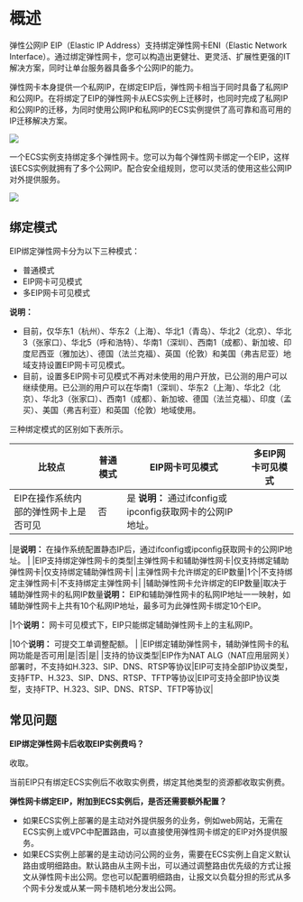 # 概述

弹性公网IP EIP（Elastic IP Address）支持绑定弹性网卡ENI（Elastic Network Interface）。通过绑定弹性网卡，您可以构造出更健壮、更灵活、扩展性更强的IT解决方案，同时让单台服务器具备多个公网IP的能力。

弹性网卡本身提供一个私网IP，在绑定EIP后，弹性网卡相当于同时具备了私网IP和公网IP。在将绑定了EIP的弹性网卡从ECS实例上迁移时，也同时完成了私网IP和公网IP的迁移，为同时使用公网IP和私网IP的ECS实例提供了高可靠和高可用的IP迁移解决方案。

![](https://static-aliyun-doc.oss-accelerate.aliyuncs.com/assets/img/zh-CN/7141838161/p10409.png)

一个ECS实例支持绑定多个弹性网卡。您可以为每个弹性网卡绑定一个EIP，这样该ECS实例就拥有了多个公网IP。配合安全组规则，您可以灵活的使用这些公网IP对外提供服务。

![](https://static-aliyun-doc.oss-accelerate.aliyuncs.com/assets/img/zh-CN/7141838161/p10410.png)

## 绑定模式

EIP绑定弹性网卡分为以下三种模式：

-   普通模式
-   EIP网卡可见模式
-   多EIP网卡可见模式

**说明：**

-   目前，仅华东1（杭州）、华东2（上海）、华北1（青岛）、华北2（北京）、华北3（张家口）、华北5（呼和浩特）、华南1（深圳）、西南1（成都）、新加坡、印度尼西亚（雅加达）、德国（法兰克福）、英国（伦敦）和美国（弗吉尼亚）地域支持设置EIP网卡可见模式。
-   目前，设置多EIP网卡可见模式不再对未使用的用户开放，已公测的用户可以继续使用。已公测的用户可以在华南1（深圳）、华东2（上海）、华北2（北京）、华北3（张家口）、西南1（成都）、新加坡、德国（法兰克福）、印度（孟买）、美国（弗吉利亚）和英国（伦敦）地域使用。

三种绑定模式的区别如下表所示。

|比较点|普通模式|EIP网卡可见模式|多EIP网卡可见模式|
|---|----|---------|----------|
|EIP在操作系统内部的弹性网卡上是否可见|否|是 **说明：** 通过ifconfig或ipconfig获取网卡的公网IP地址。

|是**说明：** 在操作系统配置静态IP后，通过ifconfig或ipconfig获取网卡的公网IP地址。 |
|EIP支持绑定弹性网卡的类型|主弹性网卡和辅助弹性网卡|仅支持绑定辅助弹性网卡|仅支持绑定辅助弹性网卡|
|主弹性网卡允许绑定的EIP数量|1个|不支持绑定主弹性网卡|不支持绑定主弹性网卡|
|辅助弹性网卡允许绑定的EIP数量|取决于辅助弹性网卡的私网IP数量**说明：** EIP和辅助弹性网卡的私网IP地址一一映射，如辅助弹性网卡上共有10个私网IP地址，最多可为此弹性网卡绑定10个EIP。

|1个**说明：** 网卡可见模式下，EIP只能绑定辅助弹性网卡上的主私网IP。

|10个**说明：** 可提交工单调整配额。 |
|EIP绑定辅助弹性网卡，辅助弹性网卡的私网功能是否可用|是|否|是|
|支持的协议类型|EIP作为NAT ALG（NAT应用层网关）部署时，不支持如H.323、SIP、DNS、RTSP等协议|EIP可支持全部IP协议类型，支持FTP、H.323、SIP、DNS、RTSP、TFTP等协议|EIP可支持全部IP协议类型，支持FTP、H.323、SIP、DNS、RTSP、TFTP等协议|

## 常见问题

**EIP绑定弹性网卡后收取EIP实例费吗？**

收取。

当前EIP只有绑定ECS实例后不收取实例费，绑定其他类型的资源都收取实例费。

**弹性网卡绑定EIP，附加到ECS实例后，是否还需要额外配置？**

-   如果ECS实例上部署的是主动对外提供服务的业务，例如web网站，无需在ECS实例上或VPC中配置路由，可以直接使用弹性网卡绑定的EIP对外提供服务。
-   如果ECS实例上部署的是主动访问公网的业务，需要在ECS实例上自定义默认路由或明细路由。默认路由从主网卡出，可以通过调整路由优先级的方式让报文从弹性网卡出公网。您也可以配置明细路由，让报文以负载分担的形式从多个网卡分发或从某一网卡随机地分发出公网。

